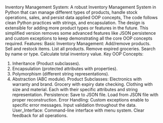 Inventory Management System: 
A robust Inventory Management System in Python that can manage different types of products, handle stock operations, sales, and persist data applied OOP concepts, The code follows clean Python practices with strings, and encapsulation. The design is extensible for adding more product types or features in the future. This simplified version removes some advanced features like JSON persistence and custom exceptions to keep demonstrating all the core OOP concepts required. 
Features: 
Basic Inventory Management: 
Add/remove products. 
Sell and restock items. 
List all products. 
Remove expired groceries. 
Search by name or type. 
Calculate total inventory value. 
Key OOP Concepts: 
1. Inheritance (Product subclasses). 
2. Encapsulation (protected attributes with properties). 
3. Polymorphism (different string representations). 
4. Abstraction (ABC module). 
Product Subclasses: 
Electronics with warranty and brand. 
Grocery with expiry date checking. 
Clothing with size and material. 
Each with their specific attributes and string representation. 
Persistence: 
Save to JSON file. 
Load from JSON file with proper reconstruction. 
Error Handling: 
Custom exceptions enable to specific error messages.
 Input validation throughout the data. 
User_Interface: 
Command-line interface with menu system.
 Clear feedback for all operations.
